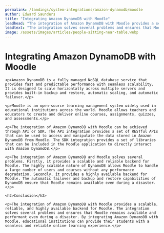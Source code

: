 ```yaml
---
permalink: /landings/system-integrations/amazon-dynamodb/moodle
author: Edward Saunders
title: "Integrating Amazon DynamoDB with Moodle"
leadhead: "The integration of Amazon DynamoDB with Moodle provides a scalable, reliable, and highly available backend for Moodle"
leadtext: "The integration solves several problems and ensures that Moodle remains available and performant even during a disaster. By integrating Amazon DynamoDB with Moodle, educational institutions can provide their students with a seamless and reliable online learning experience."
image: /assets/images/articles/people-sitting-near-table.webp
---
```

<div class="arttext">	<h1>Integrating Amazon DynamoDB with Moodle</h1>

	<p>Amazon DynamoDB is a fully managed NoSQL database service that provides fast and predictable performance with seamless scalability. It is designed to scale horizontally across multiple servers and provides built-in backup and restore, automatic scaling, and automatic failover.</p>

	<p>Moodle is an open-source learning management system widely used in educational institutions across the world. Moodle allows teachers and educators to create and deliver online courses, assignments, quizzes, and assessments.</p>

	<p>The integration of Amazon DynamoDB with Moodle can be achieved through API or SDK. The API integration provides a set of RESTful APIs that can be used to access and manipulate the data stored in Amazon DynamoDB from Moodle. The SDK integration provides a set of libraries that can be included in the Moodle application to directly interact with Amazon DynamoDB.</p>

	<p>The integration of Amazon DynamoDB and Moodle solves several problems. Firstly, it provides a scalable and reliable backend for Moodle. The highly scalable nature of DynamoDB allows Moodle to handle a large number of users and courses without any performance degradation. Secondly, it provides a highly available backend for Moodle. The automatic failover and backup and restore capabilities of DynamoDB ensure that Moodle remains available even during a disaster.</p>

	<h2>Conclusion</h2>

	<p>The integration of Amazon DynamoDB with Moodle provides a scalable, reliable, and highly available backend for Moodle. The integration solves several problems and ensures that Moodle remains available and performant even during a disaster. By integrating Amazon DynamoDB with Moodle, educational institutions can provide their students with a seamless and reliable online learning experience.</p>
</div>